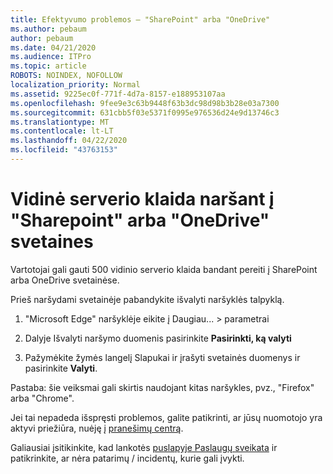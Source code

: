 ```yaml
---
title: Efektyvumo problemos – "SharePoint" arba "OneDrive"
ms.author: pebaum
author: pebaum
ms.date: 04/21/2020
ms.audience: ITPro
ms.topic: article
ROBOTS: NOINDEX, NOFOLLOW
localization_priority: Normal
ms.assetid: 9225ec0f-771f-4d7a-8157-e188953107aa
ms.openlocfilehash: 9fee9e3c63b9448f63b3dc98d98b3b28e03a7300
ms.sourcegitcommit: 631cbb5f03e5371f0995e976536d24e9d13746c3
ms.translationtype: MT
ms.contentlocale: lt-LT
ms.lasthandoff: 04/22/2020
ms.locfileid: "43763153"
---
```

# <a name="internal-server-error-when-navigating-to-sharepoint-or-onedrive-sites"></a>Vidinė serverio klaida naršant į "Sharepoint" arba "OneDrive" svetaines

Vartotojai gali gauti 500 vidinio serverio klaida bandant pereiti į SharePoint arba OneDrive svetainėse. 

Prieš naršydami svetainėje pabandykite išvalyti naršyklės talpyklą.


1. "Microsoft Edge" naršyklėje eikite į Daugiau... > parametrai

2. Dalyje Išvalyti naršymo duomenis pasirinkite **Pasirinkti, ką valyti**

3. Pažymėkite žymės langelį Slapukai ir įrašyti svetainės duomenys ir pasirinkite **Valyti**.

Pastaba: šie veiksmai gali skirtis naudojant kitas naršykles, pvz., "Firefox" arba "Chrome".

Jei tai nepadeda išspręsti problemos, galite patikrinti, ar jūsų nuomotojo yra aktyvi priežiūra, nuėję į [pranešimų centrą](https://portal.office.com/adminportal/home#/MessageCenter).

Galiausiai įsitikinkite, kad lankotės [puslapyje Paslaugų sveikata](https://portal.office.com/adminportal/home#/servicehealth) ir patikrinkite, ar nėra patarimų / incidentų, kurie gali įvykti.

